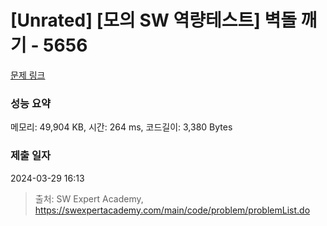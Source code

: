 # [Unrated] [모의 SW 역량테스트] 벽돌 깨기 - 5656 

[문제 링크](https://swexpertacademy.com/main/code/problem/problemDetail.do?contestProbId=AWXRQm6qfL0DFAUo) 

### 성능 요약

메모리: 49,904 KB, 시간: 264 ms, 코드길이: 3,380 Bytes

### 제출 일자

2024-03-29 16:13



> 출처: SW Expert Academy, https://swexpertacademy.com/main/code/problem/problemList.do